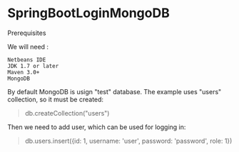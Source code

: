 # SpringBootLoginMongoDB

Prerequisites

We will need :

    Netbeans IDE
    JDK 1.7 or later
    Maven 3.0+
    MongoDB


By default MongoDB is usign "test" database. The example uses "users" collection, so it must be created:

> db.createCollection("users")

Then we need to add user, which can be used for logging in:

> db.users.insert({id: 1, username: 'user', password: 'password', role: 1})


